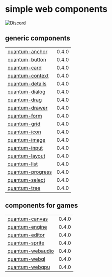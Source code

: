 # simple web components

[![Discord](https://img.shields.io/discord/714863701802352671.svg?label=&logo=discord&logoColor=ffffff&color=7389D8&labelColor=6A7EC2)](https://discord.gg/enBATx9)

## generic components

|                                                                      |         |
|----------------------------------------------------------------------|---------|
| [quantum-anchor](https://github.com/javascribble/quantum-anchor)     | 0.4.0   |
| [quantum-button](https://github.com/javascribble/quantum-button)     | 0.4.0   |
| [quantum-card](https://github.com/javascribble/quantum-card)         | 0.4.0   |
| [quantum-context](https://github.com/javascribble/quantum-context)   | 0.4.0   |
| [quantum-details](https://github.com/javascribble/quantum-details)   | 0.4.0   |
| [quantum-dialog](https://github.com/javascribble/quantum-dialog)     | 0.4.0   |
| [quantum-drag](https://github.com/javascribble/quantum-drag)         | 0.4.0   |
| [quantum-drawer](https://github.com/javascribble/quantum-drawer)     | 0.4.0   |
| [quantum-form](https://github.com/javascribble/quantum-form)         | 0.4.0   |
| [quantum-grid](https://github.com/javascribble/quantum-grid)         | 0.4.0   |
| [quantum-icon](https://github.com/javascribble/quantum-icon)         | 0.4.0   |
| [quantum-image](https://github.com/javascribble/quantum-image)       | 0.4.0   |
| [quantum-input](https://github.com/javascribble/quantum-input)       | 0.4.0   |
| [quantum-layout](https://github.com/javascribble/quantum-layout)     | 0.4.0   |
| [quantum-list](https://github.com/javascribble/quantum-list)         | 0.4.0   |
| [quantum-progress](https://github.com/javascribble/quantum-progress) | 0.4.0   |
| [quantum-select](https://github.com/javascribble/quantum-select)     | 0.4.0   |
| [quantum-tree](https://github.com/javascribble/quantum-tree)         | 0.4.0   |

## components for games

|                                                                      |         |
|----------------------------------------------------------------------|---------|
| [quantum-canvas](https://github.com/javascribble/quantum-canvas)     | 0.4.0   |
| [quantum-engine](https://github.com/javascribble/quantum-engine)     | 0.4.0   |
| [quantum-editor](https://github.com/javascribble/quantum-editor)     | 0.4.0   |
| [quantum-sprite](https://github.com/javascribble/quantum-sprite)     | 0.4.0   |
| [quantum-webaudio](https://github.com/javascribble/quantum-webaudio) | 0.4.0   |
| [quantum-webgl](https://github.com/javascribble/quantum-webgl)       | 0.4.0   |
| [quantum-webgpu](https://github.com/javascribble/quantum-webgpu)     | 0.4.0   |